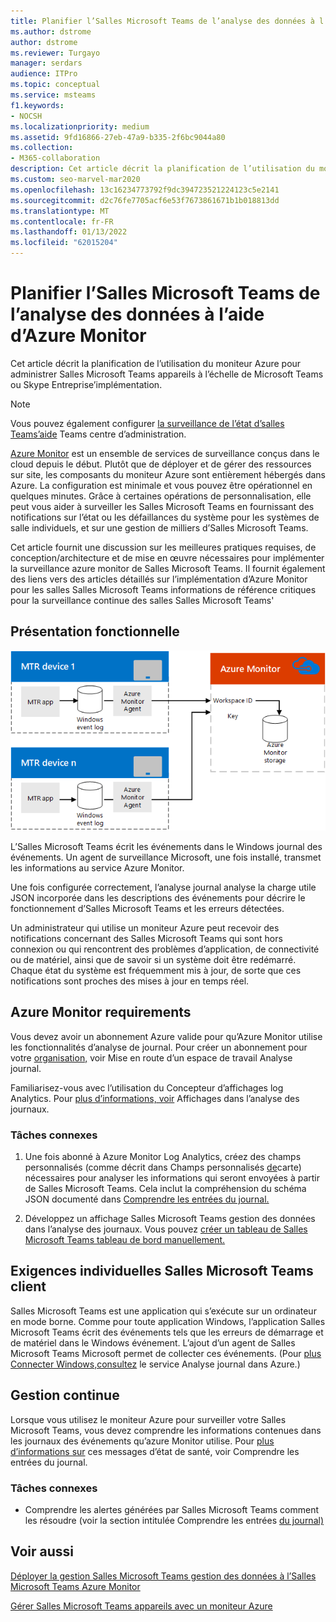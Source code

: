 ```yaml
---
title: Planifier l’Salles Microsoft Teams de l’analyse des données à l’aide d’Azure Monitor
ms.author: dstrome
author: dstrome
ms.reviewer: Turgayo
manager: serdars
audience: ITPro
ms.topic: conceptual
ms.service: msteams
f1.keywords:
- NOCSH
ms.localizationpriority: medium
ms.assetid: 9fd16866-27eb-47a9-b335-2f6bc9044a80
ms.collection:
- M365-collaboration
description: Cet article décrit la planification de l’utilisation du moniteur Azure pour surveiller les Salles Microsoft Teams dans le Skype Entreprise ou Teams implémentation.
ms.custom: seo-marvel-mar2020
ms.openlocfilehash: 13c16234773792f9dc394723521224123c5e2141
ms.sourcegitcommit: d2c76fe7705acf6e53f7673861671b1b018813dd
ms.translationtype: MT
ms.contentlocale: fr-FR
ms.lasthandoff: 01/13/2022
ms.locfileid: "62015204"
---
```

# <a name="plan-microsoft-teams-rooms-monitoring-with-azure-monitor"></a>Planifier l’Salles Microsoft Teams de l’analyse des données à l’aide d’Azure Monitor
 
 Cet article décrit la planification de l’utilisation du moniteur Azure pour administrer Salles Microsoft Teams appareils à l’échelle de Microsoft Teams ou Skype Entreprise’implémentation.

> [!NOTE]
> Vous pouvez également configurer [la surveillance de l’état d’salles Teams’aide](../alerts/device-health-status.md) Teams centre d’administration.

[Azure Monitor](/azure/azure-monitor/overview) est un ensemble de services de surveillance conçus dans le cloud depuis le début. Plutôt que de déployer et de gérer des ressources sur site, les composants du moniteur Azure sont entièrement hébergés dans Azure. La configuration est minimale et vous pouvez être opérationnel en quelques minutes. Grâce à certaines opérations de personnalisation, elle peut vous aider à surveiller les Salles Microsoft Teams en fournissant des notifications sur l’état ou les défaillances du système pour les systèmes de salle individuels, et sur une gestion de milliers d’Salles Microsoft Teams.
  
Cet article fournit une discussion sur les meilleures pratiques requises, de conception/architecture et de mise en œuvre nécessaires pour implémenter la surveillance azure monitor de Salles Microsoft Teams. Il fournit également des liens vers des articles détaillés sur l’implémentation d’Azure Monitor pour les salles Salles Microsoft Teams informations de référence critiques pour la surveillance continue des salles Salles Microsoft Teams'
  
## <a name="functional-overview"></a>Présentation fonctionnelle

![diagramme de la gestion Salles Microsoft Teams gestion des données à l’aide d’Azure Monitor.](../media/3f2ae1b8-61ea-4cd6-afb4-4bd75ccc746a.png)
  
L’Salles Microsoft Teams écrit les événements dans le Windows journal des événements. Un agent de surveillance Microsoft, une fois installé, transmet les informations au service Azure Monitor.
  
Une fois configurée correctement, l’analyse journal analyse la charge utile JSON incorporée dans les descriptions des événements pour décrire le fonctionnement d’Salles Microsoft Teams et les erreurs détectées.
  
Un administrateur qui utilise un moniteur Azure peut recevoir des notifications concernant des Salles Microsoft Teams qui sont hors connexion ou qui rencontrent des problèmes d’application, de connectivité ou de matériel, ainsi que de savoir si un système doit être redémarré. Chaque état du système est fréquemment mis à jour, de sorte que ces notifications sont proches des mises à jour en temps réel.
  
## <a name="azure-monitor-requirements"></a>Azure Monitor requirements

Vous devez avoir un abonnement Azure valide pour qu’Azure Monitor utilise les fonctionnalités d’analyse de journal. Pour créer un abonnement pour votre [organisation,](/azure/azure-monitor/learn/quick-create-workspace) voir Mise en route d’un espace de travail Analyse journal.
  
Familiarisez-vous avec l’utilisation du Concepteur d’affichages log Analytics. Pour [plus d’informations, voir](/azure/azure-monitor/platform/view-designer) Affichages dans l’analyse des journaux.
  
### <a name="related-tasks"></a>Tâches connexes

1. Une fois abonné à Azure Monitor Log Analytics, créez des champs personnalisés (comme décrit dans Champs personnalisés [de](azure-monitor-deploy.md#Custom_fields)carte) nécessaires pour analyser les informations qui seront envoyées à partir de Salles Microsoft Teams. Cela inclut la compréhension du schéma JSON documenté dans [Comprendre les entrées du journal.](azure-monitor-manage.md#understand-the-log-entries)
    
2. Développez un affichage Salles Microsoft Teams gestion des données dans l’analyse des journaux. Vous pouvez [créer un tableau de Salles Microsoft Teams tableau de bord manuellement.](azure-monitor-deploy.md#create-a-microsoft-teams-rooms-dashboard-manually)
    
## <a name="individual-microsoft-teams-rooms-requirements"></a>Exigences individuelles Salles Microsoft Teams client

Salles Microsoft Teams est une application qui s’exécute sur un ordinateur en mode borne. Comme pour toute application Windows, l’application Salles Microsoft Teams écrit des événements tels que les erreurs de démarrage et de matériel dans le Windows événement. L’ajout d’un agent de Salles Microsoft Teams Microsoft permet de collecter ces événements. (Pour [plus Connecter Windows,consultez](/azure/azure-monitor/platform/agent-windows) le service Analyse journal dans Azure.)
  
## <a name="ongoing-management"></a>Gestion continue

Lorsque vous utilisez le moniteur Azure pour surveiller votre Salles Microsoft Teams, vous devez comprendre les informations contenues dans les journaux des événements qu’azure Monitor utilise. Pour [plus d’informations sur](azure-monitor-manage.md#understand-the-log-entries) ces messages d’état de santé, voir Comprendre les entrées du journal.
  
### <a name="related-tasks"></a>Tâches connexes

- Comprendre les alertes générées par Salles Microsoft Teams comment les résoudre (voir la section intitulée Comprendre les entrées [du journal)](azure-monitor-manage.md#understand-the-log-entries)
    
## <a name="see-also"></a>Voir aussi

[Déployer la gestion Salles Microsoft Teams gestion des données à l’Salles Microsoft Teams Azure Monitor](azure-monitor-deploy.md)
  
[Gérer Salles Microsoft Teams appareils avec un moniteur Azure](azure-monitor-manage.md)
